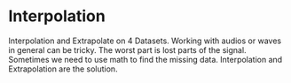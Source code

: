 # Interpolation
Interpolation and Extrapolate on 4 Datasets.
Working with audios or waves in general can be tricky. The worst part is lost parts of the signal.
Sometimes we need to use math to find the missing data. Interpolation and Extrapolation are the solution.
